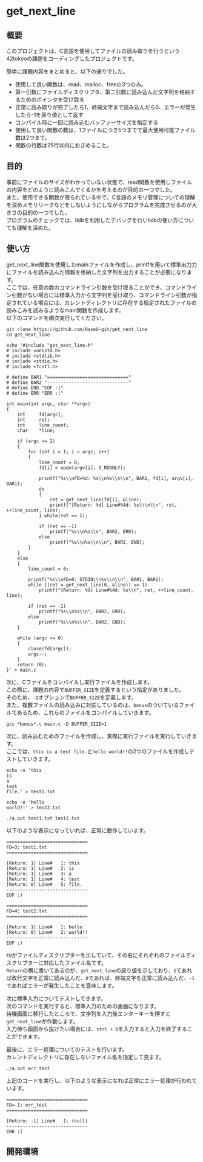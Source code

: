 # get_next_line

## 概要
このプロジェクトは、C言語を使用してファイルの読み取りを行うという42tokyoの課題をコーディングしたプロジェクトです。

簡単に課題内容をまとめると、以下の通りでした。  
- 使用して良い関数は、read、malloc、freeの3つのみ。  
- 第一引数にファイルディスクリプタ、第二引数に読み込んだ文字列を格納するためのポインタを受け取る
- 正常に読み取りが完了したら1、終端文字まで読み込んだら0、エラーが発生したら-1を戻り値として返す
- コンパイル時に一回に読み込むバッファーサイズを指定する  
- 使用して良い関数の数は、1ファイルにつき5つまでで最大使用可能ファイル数は2つまで。  
- 関数の行数は25行以内におさめること。  

## 目的
事前にファイルのサイズがわかっていない状態で、read関数を使用しファイルの内容をどのように読みこんでくるかを考えるのが目的の一つでした。  
また、使用できる関数が限られている中で、C言語のメモリ管理についての理解を深めメモリリークなどをしないようにしながらプログラムを完成させるのが大きさの目的の一つでした。  
プログラムのチェックでは、lldbを利用したデバッグを行いlldbの使い方についても理解を深めた。  

## 使い方
get_next_line関数を使用したmainファイルを作成し、printfを用いて標準出力力にファイルを読み込んだ情報を格納した文字列を出力することが必要になります。  
ここでは、任意の数のコマンドライン引数を受け取ることができ、コマンドライン引数がない場合には標準入力から文字列を受け取り、コマンドライン引数が指定されている場合には、カレントディレクトリに存在する指定されたファイルの読みこみを試みるようなmain関数を作成します。  
以下のコマンドを順次実行してください。  

```shell
git clone https://github.com/HaseU-git/get_next_line
cd get_next_line

echo '#include "get_next_line.h"
# include <unistd.h>
# include <stdlib.h>
# include <stdio.h>
# include <fcntl.h>

# define BAR1 "=============================="
# define BAR2 "------------------------------"
# define END "EOF :)"
# define ERR "ERR :("

int main(int argc, char **argv)
{
    int		fd[argc];
    int		ret;
    int		line_count;
    char	*line;

    if (argc >= 2)
    {
		for (int i = 1; i < argc; i++)
        {
            line_count = 0;
            fd[i] = open(argv[i], O_RDONLY);

            printf("%s\\nFD=%d: %s\\n%s\\n\\n", BAR1, fd[i], argv[i], BAR1);
			do
			{
				ret = get_next_line(fd[i], &line);
                printf("[Return: %d] Line#%4d: %s\\\n\\n", ret, ++line_count, line);
			} while(ret == 1);

            if (ret == -1)
                printf("%s\\n%s\\n", BAR2, ERR);
            else
                printf("%s\\n%s\\n\\n", BAR2, END);
        }
    }
    else
    {
		line_count = 0;

		printf("%s\\nFD=0: STDIN\\n%s\\n\\n", BAR1, BAR1);
        while ((ret = get_next_line(0, &line)) == 1)
            printf("[Return: %d] Line#%4d: %s\\n", ret, ++line_count, line);

        if (ret == -1)
            printf("%s\\n%s\\n", BAR2, ERR);
        else
            printf("%s\\n%s\\n", BAR2, END);
    }

	while (argc >= 0)
	{
        close(fd[argc]);
		argc--;
	}
	return (0);
}' > main.c
```

次に、Cファイルをコンパイルし実行ファイルを作成します。  
この際に、課題の内容で`BUFFER_SIZE`を定義するという指定がありました。  
そのため、`-D`オプションで`BUFFER_SIZE`を定義します。  
また、複数ファイルの読み込みに対応しているのは、`bonus`のついているファイルであるため、これらのファイルをコンパイルしていきます。  

```shell
gcc *bonus*.c main.c -D BUFFER_SIZE=1
```

次に、読み込むためのファイルを作成し、実際に実行ファイルを実行していきます。  
ここでは、`this is a test file.`と`hello world!!`の2つのファイルを作成しテストしていきます。  

```shell
echo -n 'this
is
a
test
file.' > test1.txt

echo -n 'hello
world!!' > test2.txt

./a.out test1.txt test2.txt
```

以下のような表示になっていれば、正常に動作しています。  

```
==============================
FD=3: test1.txt
==============================

[Return: 1] Line#   1: this
[Return: 1] Line#   2: is
[Return: 1] Line#   3: a
[Return: 1] Line#   4: test
[Return: 0] Line#   5: file.
------------------------------
EOF :)

==============================
FD=4: test2.txt
==============================

[Return: 1] Line#   1: hello
[Return: 0] Line#   2: world!!
------------------------------
EOF :)
``` 

`FD`がファイルディスクリプターを示していて、その右にそれぞれのファイルディスクリプターに対応したファイル名です。  
`Return`の横に書いてあるのが、`get_next_line`の戻り値を示しており、`1`であれば改行文字を正常に読み込んだ、`0`であれば、終端文字を正常に読み込んだ、`-1`であればエラーが発生したことを意味します。  

次に標準入力についてテストしてきます。  
次のコマンドを実行すると、標準入力のための画面になります。  
待機画面に移行したところで、文字列を入力後エンターキーを押すと`get_next_line`が作動します。  
入力待ち画面から抜けたい場合には、`ctrl + D`を入力すると入力を終了することができます。  

最後に、エラー処理についてのテストを行います。  
カレントディレクトリに存在しないファイル名を指定して見ます。  

```shell
./a.out err_test
```

上記のコードを実行し、以下のような表示になれば正常にエラー処理が行われています。  

```
==============================
FD=-1: err_test
==============================

[Return: -1] Line#   1: (null)
------------------------------
ERR :(
```

## 開発環境
